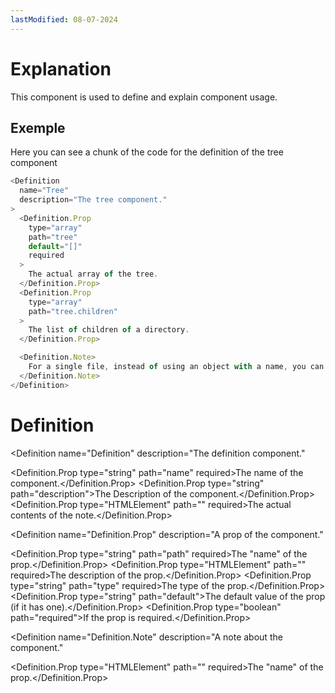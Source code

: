 ```yaml
---
lastModified: 08-07-2024
---
```


<script>
  import { Definition } from "$lib/components";
</script>

# Explanation

This component is used to define and explain component usage.

## Exemple

Here you can see a chunk of the code for the definition of the tree component

```js
<Definition
  name="Tree"
  description="The tree component."
>
  <Definition.Prop
    type="array"
    path="tree"
    default="[]"
    required
  >
    The actual array of the tree.
  </Definition.Prop>
  <Definition.Prop
    type="array"
    path="tree.children"
  >
    The list of children of a directory.
  </Definition.Prop>

  <Definition.Note>
    For a single file, instead of using an object with a name, you can just use a string representing it's name.
  </Definition.Note>
</Definition>
```


# Definition

<Definition
  name="Definition"
  description="The definition component."
>
  <Definition.Prop type="string" path="name" required>The name of the component.</Definition.Prop>
  <Definition.Prop type="string" path="description">The Description of the component.</Definition.Prop>
  <Definition.Prop type="HTMLElement" path="<slot>" required>The actual contents of the note.</Definition.Prop>
</Definition>

<Definition
  name="Definition.Prop"
  description="A prop of the component."
>
  <Definition.Prop type="string" path="path" required>The "name" of the prop.</Definition.Prop>
  <Definition.Prop type="HTMLElement" path="<slot>" required>The description of the prop.</Definition.Prop>
  <Definition.Prop type="string" path="type" required>The type of the prop.</Definition.Prop>
  <Definition.Prop type="string" path="default">The default value of the prop (if it has one).</Definition.Prop>
  <Definition.Prop type="boolean" path="required">If the prop is required.</Definition.Prop>
</Definition>

<Definition
  name="Definition.Note"
  description="A note about the component."
>
  <Definition.Prop type="HTMLElement" path="<slot>" required>The "name" of the prop.</Definition.Prop>
</Definition>

